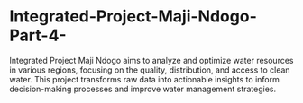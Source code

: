 # Integrated-Project-Maji-Ndogo-Part-4-
Integrated Project Maji Ndogo aims to analyze and optimize water resources in various regions, focusing on the quality, distribution, and access to clean water. This project transforms raw data into actionable insights to inform decision-making processes and improve water management strategies.
